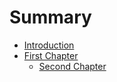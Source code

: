 # Summary

* [Introduction](README.md)
* [First Chapter](chapter1.md)
  * [Second Chapter](second-chapter.md)



